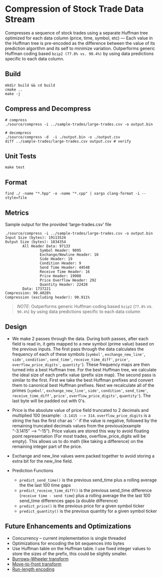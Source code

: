 # Compression of Stock Trade Data Stream

Compresses a sequence of stock trades using a separate Huffman tree optimized for each data column
(price, time, symbol, etc) — Each value in the Huffman tree is pre-encoded as the difference between the
value of its prediction algorithm and its self to minimize variation. Outperforms generic Huffman coding based `bzip2 (77.8% vs. 90.4%)` by using data predictions specific to each data column.

## Build

```
mkdir build && cd build
cmake ..
make -j
```

## Compress and Decompress

```
# compress
./source/compress -i ../sample-trades/large-trades.csv -o output.bin

# decompress
./source/compress -d  -i ./output.bin -o ./output.csv
diff ../sample-trades/large-trades.csv output.csv # verify
```

## Unit Tests

```
make test
```

## Format
```
find ./ -name "*.hpp" -o -name "*.cpp" | xargs clang-format -i --style=file
```

## Metrics

Sample output for the provided 'large-trades.csv' file

```
./source/compress -i ../sample-trades/large-trades.csv -o output.bin
Input Size (bytes): 19113524
Output Size (bytes): 1834354
        All Header Data: 97133
                Symbol Header: 9895
                Exchange/Newline Header: 10
                Side Header: 19
                Condition Header: 9
                Send Time Header: 44548
                Receive Time Header: 16
                Price Header: 19908
                Price Overflow Header: 292
                Quantity Header: 22428
        Data: 1737221
Compression: 90.4028%
Compression (excluding header): 90.911%
```

> *NOTE*: Outperforms generic Huffman coding based `bzip2` (`77.8%` vs. `90.4%`) by using data predictions specific
to each data column
## Design

- We make 2 passes through the data. During both passes, after each field is read in, it gets mapped to a new symbol (prime value) based on the previous inputs. The first pass through the data calculates the frequency of each of these symbols (`symbol'`, `exchange_new_line'`, `side'`, `condition'`, `send_time'`, `receive_time_diff'`, `price'`, `overflow_price_digits'`, `quantity'`). These frequency maps are then turned into a best Huffman tree. For the best Huffman tree, we calculate the ideal size of each prefix value (prefix size map). The second pass is similar to the first. First we take the best Huffman prefixes and convert them to canonical best Huffman prefixes. Next we recalculate all of the primes (`symbol'`, `exchange_new_line'`, `side'`, `condition'`, `send_time'`, `receive_time_diff'`, `price'`, `overflow_price_digits'`, `quantity'`). The last byte will be padded out with 0's.

- Price is the absolute value of price field truncated to 2 decimals and multiplied 100 (example: `-3.1415 –-> 314`. `overflow_price_digits` is a string the has the first char as '-' if the value is negative, followed by the remaining truncated decimals values from the previous(example “-3.1415” –-> “-15”). Price values are stored this way to avoid floating point representation (For most trades, overflow_price_digits will be empty). This allows us to do math (like taking a difference) on the remaining integer part of the price.

- Exchange and new_line values were packed together to avoid storing a extra bit for the new_line field.

- Prediction Functions
  * `predict_send_time()` is the previous send_time plus a rolling average the the last 100 time gaps
  * `predict_receive_time_diff()`  is the previous send_time difference (`receive time - send time`) plus a rolling average the the last 100 send_time differences gaps (a double difference)
  * `predict_price()` is the previous price for a given symbol ticker
  * `predict_quantity()` is the previous quantity for a given symbol ticker


## Future Enhancements and Optimizations
- Concurrency – current implementation is single threaded
- Optimizations for encoding the bit sequences into bytes
- Use Huffman table on the Huffman table. I use fixed integer values to store the sizes of the prefix, this could be slightly smaller.
- [Burrows–Wheeler transform](https://en.wikipedia.org/wiki/Burrows%E2%80%93Wheeler_transform)
- [Move-to-front transform](https://en.wikipedia.org/wiki/Move-to-front_transform)
- [Run-length encoding](https://en.wikipedia.org/wiki/Run-length_encoding)
